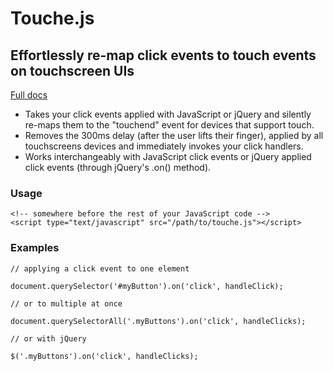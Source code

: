 Touche.js
======

## Effortlessly re-map click events to touch events on touchscreen UIs

[Full docs](http://benhowdle.im/touche)

<ul>
		<li>Takes your click events applied with JavaScript or jQuery and silently re-maps them to the "touchend" event for devices that support touch.</li>
		<li>Removes the 300ms delay (after the user lifts their finger), applied by all touchscreens devices and immediately invokes your click handlers.</li>
		<li>Works interchangeably with JavaScript click events or jQuery applied click events (through jQuery's .on() method).</li>
</ul>

### Usage

	<!-- somewhere before the rest of your JavaScript code -->
	<script type="text/javascript" src="/path/to/touche.js"></script>
	

### Examples

	// applying a click event to one element
	 
	document.querySelector('#myButton').on('click', handleClick);
	 
	// or to multiple at once
	 
	document.querySelectorAll('.myButtons').on('click', handleClicks);
	 
	// or with jQuery
	 
	$('.myButtons').on('click', handleClicks);


